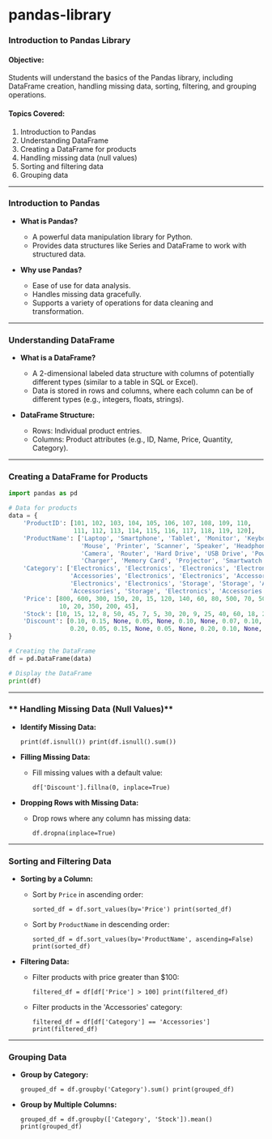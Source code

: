 # pandas-library
### Introduction to Pandas Library

#### **Objective:**

Students will understand the basics of the Pandas library, including DataFrame creation, handling missing data, sorting, filtering, and grouping operations.

#### **Topics Covered:**

1.  Introduction to Pandas
2.  Understanding DataFrame
3.  Creating a DataFrame for products
4.  Handling missing data (null values)
5.  Sorting and filtering data
6.  Grouping data

* * * * *

### **Introduction to Pandas**

-   **What is Pandas?**

    -   A powerful data manipulation library for Python.
    -   Provides data structures like Series and DataFrame to work with structured data.
-   **Why use Pandas?**

    -   Ease of use for data analysis.
    -   Handles missing data gracefully.
    -   Supports a variety of operations for data cleaning and transformation.

* * * * *

### **Understanding DataFrame**

-   **What is a DataFrame?**

    -   A 2-dimensional labeled data structure with columns of potentially different types (similar to a table in SQL or Excel).
    -   Data is stored in rows and columns, where each column can be of different types (e.g., integers, floats, strings).

-   **DataFrame Structure:**

    -   Rows: Individual product entries.
    -   Columns: Product attributes (e.g., ID, Name, Price, Quantity, Category).

 * * * * *

### **Creating a DataFrame for Products**

```python
import pandas as pd

# Data for products
data = {
    'ProductID': [101, 102, 103, 104, 105, 106, 107, 108, 109, 110, 
                  111, 112, 113, 114, 115, 116, 117, 118, 119, 120],
    'ProductName': ['Laptop', 'Smartphone', 'Tablet', 'Monitor', 'Keyboard', 
                    'Mouse', 'Printer', 'Scanner', 'Speaker', 'Headphones',
                    'Camera', 'Router', 'Hard Drive', 'USB Drive', 'Power Bank',
                    'Charger', 'Memory Card', 'Projector', 'Smartwatch', 'Webcam'],
    'Category': ['Electronics', 'Electronics', 'Electronics', 'Electronics', 'Accessories', 
                 'Accessories', 'Electronics', 'Electronics', 'Accessories', 'Accessories',
                 'Electronics', 'Electronics', 'Storage', 'Storage', 'Accessories',
                 'Accessories', 'Storage', 'Electronics', 'Accessories', 'Electronics'],
    'Price': [800, 600, 300, 150, 20, 15, 120, 140, 60, 80, 500, 70, 50, 15, 25, 
              10, 20, 350, 200, 45],
    'Stock': [10, 15, 12, 8, 50, 45, 7, 5, 30, 20, 9, 25, 40, 60, 18, 22, 33, 4, 10, 28],
    'Discount': [0.10, 0.15, None, 0.05, None, 0.10, None, 0.07, 0.10, None,
                 0.20, 0.05, 0.15, None, 0.05, None, 0.20, 0.10, None, 0.05]
}

# Creating the DataFrame
df = pd.DataFrame(data)

# Display the DataFrame
print(df)
```
* * * * *

### ** Handling Missing Data (Null Values)**

-   **Identify Missing Data:**
  
    `print(df.isnull())
    print(df.isnull().sum())`

-   **Filling Missing Data:**

    -   Fill missing values with a default value:

        `df['Discount'].fillna(0, inplace=True)`

-   **Dropping Rows with Missing Data:**

    -   Drop rows where any column has missing data:

        `df.dropna(inplace=True)`

* * * * *

### **Sorting and Filtering Data**

-   **Sorting by a Column:**

    -   Sort by `Price` in ascending order:

        `sorted_df = df.sort_values(by='Price')
        print(sorted_df)`

    -   Sort by `ProductName` in descending order:

        `sorted_df = df.sort_values(by='ProductName', ascending=False)
        print(sorted_df)`

-   **Filtering Data:**

    -   Filter products with price greater than $100:

        `filtered_df = df[df['Price'] > 100]
        print(filtered_df)`

    -   Filter products in the 'Accessories' category:

        `filtered_df = df[df['Category'] == 'Accessories']
        print(filtered_df)`

* * * * *

### **Grouping Data**

-   **Group by Category:**


    `grouped_df = df.groupby('Category').sum()
    print(grouped_df)`

-   **Group by Multiple Columns:**

    `grouped_df = df.groupby(['Category', 'Stock']).mean()
    print(grouped_df)`

